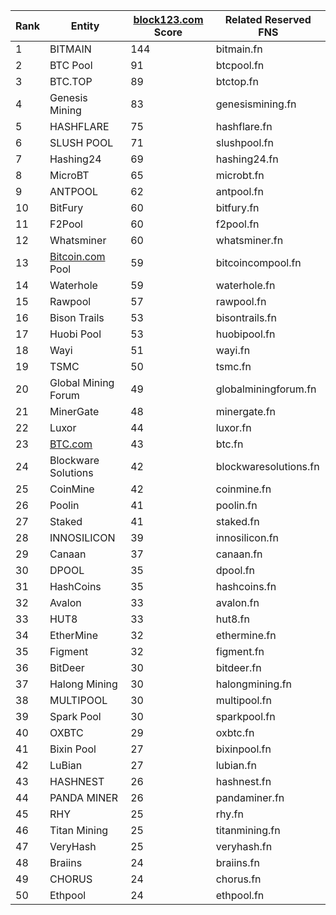 | **Rank** | **Entity**                             | [**block123.com**](http://block123.com) **Score** | **Related Reserved FNS** |
| -------- | -------------------------------------- | ------------------------------------------------- | ------------------------ |
| 1        | BITMAIN                                | 144                                               | bitmain.fn               |
| 2        | BTC Pool                               | 91                                                | btcpool.fn               |
| 3        | BTC.TOP                                | 89                                                | btctop.fn                |
| 4        | Genesis Mining                         | 83                                                | genesismining.fn         |
| 5        | HASHFLARE                              | 75                                                | hashflare.fn             |
| 6        | SLUSH POOL                             | 71                                                | slushpool.fn             |
| 7        | Hashing24                              | 69                                                | hashing24.fn             |
| 8        | MicroBT                                | 65                                                | microbt.fn               |
| 9        | ANTPOOL                                | 62                                                | antpool.fn               |
| 10       | BitFury                                | 60                                                | bitfury.fn               |
| 11       | F2Pool                                 | 60                                                | f2pool.fn                |
| 12       | Whatsminer                             | 60                                                | whatsminer.fn            |
| 13       | [Bitcoin.com](http://Bitcoin.com) Pool | 59                                                | bitcoincompool.fn        |
| 14       | Waterhole                              | 59                                                | waterhole.fn             |
| 15       | Rawpool                                | 57                                                | rawpool.fn               |
| 16       | Bison Trails                           | 53                                                | bisontrails.fn           |
| 17       | Huobi Pool                             | 53                                                | huobipool.fn             |
| 18       | Wayi                                   | 51                                                | wayi.fn                  |
| 19       | TSMC                                   | 50                                                | tsmc.fn                  |
| 20       | Global Mining Forum                    | 49                                                | globalminingforum.fn     |
| 21       | MinerGate                              | 48                                                | minergate.fn             |
| 22       | Luxor                                  | 44                                                | luxor.fn                 |
| 23       | [BTC.com](http://BTC.com)              | 43                                                | btc.fn               |
| 24       | Blockware Solutions                    | 42                                                | blockwaresolutions.fn    |
| 25       | CoinMine                               | 42                                                | coinmine.fn              |
| 26       | Poolin                                 | 41                                                | poolin.fn                |
| 27       | Staked                                 | 41                                                | staked.fn                |
| 28       | INNOSILICON                            | 39                                                | innosilicon.fn           |
| 29       | Canaan                                 | 37                                                | canaan.fn                |
| 30       | DPOOL                                  | 35                                                | dpool.fn                 |
| 31       | HashCoins                              | 35                                                | hashcoins.fn             |
| 32       | Avalon                                 | 33                                                | avalon.fn                |
| 33       | HUT8                                   | 33                                                | hut8.fn                  |
| 34       | EtherMine                              | 32                                                | ethermine.fn             |
| 35       | Figment                                | 32                                                | figment.fn               |
| 36       | BitDeer                                | 30                                                | bitdeer.fn               |
| 37       | Halong Mining                          | 30                                                | halongmining.fn          |
| 38       | MULTIPOOL                              | 30                                                | multipool.fn             |
| 39       | Spark Pool                             | 30                                                | sparkpool.fn             |
| 40       | OXBTC                                  | 29                                                | oxbtc.fn                 |
| 41       | Bixin Pool                             | 27                                                | bixinpool.fn             |
| 42       | LuBian                                 | 27                                                | lubian.fn                |
| 43       | HASHNEST                               | 26                                                | hashnest.fn              |
| 44       | PANDA MINER                            | 26                                                | pandaminer.fn            |
| 45       | RHY                                    | 25                                                | rhy.fn                   |
| 46       | Titan Mining                           | 25                                                | titanmining.fn           |
| 47       | VeryHash                               | 25                                                | veryhash.fn              |
| 48       | Braiins                                | 24                                                | braiins.fn               |
| 49       | CHORUS                                 | 24                                                | chorus.fn                |
| 50       | Ethpool                                | 24                                                | ethpool.fn               |